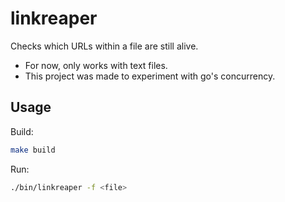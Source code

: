 # linkreaper

Checks which URLs within a file are still alive.

- For now, only works with text files.
- This project was made to experiment with go's concurrency.

## Usage

Build:
```bash
make build
```

Run:
```bash
./bin/linkreaper -f <file>
```
